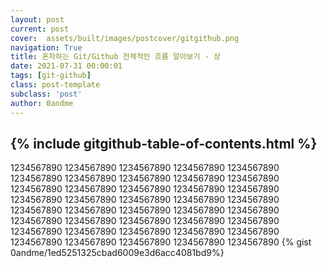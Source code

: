```yaml
---
layout: post
current: post
cover:  assets/built/images/postcover/gitgithub.png
navigation: True
title: 혼자하는 Git/Github 전체적인 흐름 알아보기 - 상
date: 2021-07-31 00:00:01
tags: [git-github]
class: post-template
subclass: 'post'
author: 0andme
---
```

{% include gitgithub-table-of-contents.html %}
---
<!-- excerpt-start -->
1234567890 1234567890 1234567890 1234567890 1234567890 1234567890 1234567890 1234567890 1234567890 1234567890
1234567890 1234567890 1234567890 1234567890 1234567890 1234567890 1234567890 1234567890 1234567890 1234567890
1234567890 1234567890 1234567890 1234567890 1234567890 1234567890 1234567890 1234567890 1234567890 1234567890
1234567890 1234567890 1234567890 1234567890 1234567890 1234567890 1234567890 1234567890 1234567890 1234567890
{% gist 0andme/1ed5251325cbad6009e3d6acc4081bd9%}
